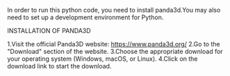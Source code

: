 In order to run this python code, you need to install panda3d.You may also need to set up a development environment for Python.





 INSTALLATION OF PANDA3D

1.Visit the official Panda3D website: https://www.panda3d.org/
2.Go to the "Download" section of the website.
3.Choose the appropriate download for your operating system (Windows, macOS, or Linux).
4.Click on the download link to start the download.
